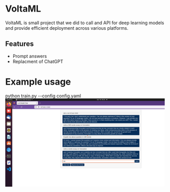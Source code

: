 # VoltaML
VoltaML is small project that we did to call and API for deep learning models and provide efficient deployment across various platforms.

## Features
- Prompt answers
- Replacment of ChatGPT

# Example usage
python train.py --config config.yaml
![](https://github.com/Abdul-Rehman-Astro/Volta_ML-work/blob/master/1.png)
